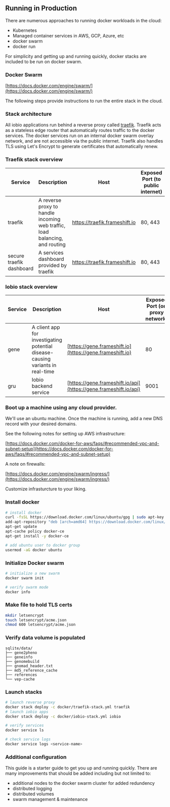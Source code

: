 ## Running in Production

There are numerous approaches to running docker workloads in the cloud:

- Kubernetes
- Managed container services in AWS, GCP, Azure, etc
- docker swarm
- docker run

For simplicity and getting up and running quickly, docker stacks are included to be run on docker swarm.

### Docker Swarm

[https://docs.docker.com/engine/swarm/](https://docs.docker.com/engine/swarm/)

The following steps provide instructions to run the entire stack in the cloud.

### Stack architecture

All iobio applications run behind a reverse proxy called [traefik](https://docs.traefik.io/). Traefik acts as a stateless edge router that automatically routes traffic to the docker services. The docker services run on an internal docker swarm overlay network, and are not accessible via the public internet. Traefik also handles TLS using Let's Encrypt to generate certificates that automatically renew.

### Traefik stack overview

| Service | Description | Host | Exposed Port (to public internet) |
|---------|-------------|----- | -------------|
| traefik | A reverse proxy to handle incoming web traffic, load balancing, and routing | https://traefik.frameshift.io | 80, 443 |
| secure traefik dashboard | A services dashboard provided by traefik | https://traefik.frameshift.io | 80, 443 |

### Iobio stack overview

| Service | Description | Host | Exposed Port (on proxy network) |
|---------|-------------|----- | -------------|
| gene | A client app for investigating potential disease-causing variants in real-time | [https://gene.frameshift.io](https://gene.frameshift.io) | 80 |
| gru | Iobio backend service | [https://gene.frameshift.io/api](https://gene.frameshift.io/api) | 9001 |

### Boot up a machine using any cloud provider.

We'll use an ubuntu machine. Once the machine is running, add a new DNS record with your desired domains.

See the following notes for setting up AWS infrastructure:

[https://docs.docker.com/docker-for-aws/faqs/#recommended-vpc-and-subnet-setup](https://docs.docker.com/docker-for-aws/faqs/#recommended-vpc-and-subnet-setup)

A note on firewalls:

[https://docs.docker.com/engine/swarm/ingress/](https://docs.docker.com/engine/swarm/ingress/)

Customize infrasturcture to your liking.

### Install docker

```bash
# install docker
curl -fsSL https://download.docker.com/linux/ubuntu/gpg | sudo apt-key add -
add-apt-repository "deb [arch=amd64] https://download.docker.com/linux/ubuntu $(lsb_release -cs) stable"
apt-get update
apt-cache policy docker-ce
apt-get install -y docker-ce

# add ubuntu user to docker group
usermod -aG docker ubuntu
```

### Initialize Docker swarm

```bash
# initialize a new swarm
docker swarm init

# verify swarm mode
docker info
```

### Make file to hold TLS certs

```bash
mkdir letsencrypt
touch letsencrypt/acme.json
chmod 600 letsencrypt/acme.json
```

### Verify data volume is populated

```
sqlite/data/
├── gene2pheno
├── geneinfo
├── genomebuild
├── gnomad_header.txt
├── md5_reference_cache
├── references
└── vep-cache
```

### Launch stacks

```bash
# launch reverse proxy
docker stack deploy -c docker/traefik-stack.yml traefik
# launch iobio apps
docker stack deploy -c docker/iobio-stack.yml iobio

# verify services
docker service ls

# check service logs
docker service logs <service-name>
```

### Additional configuration

This guide is a starter guide to get you up and running quickly. There are many improvements that should be added including but not limited to:

- additional nodes to the docker swarm cluster for added redundency
- distributed logging
- distributed volumes
- swarm management & maintenance
